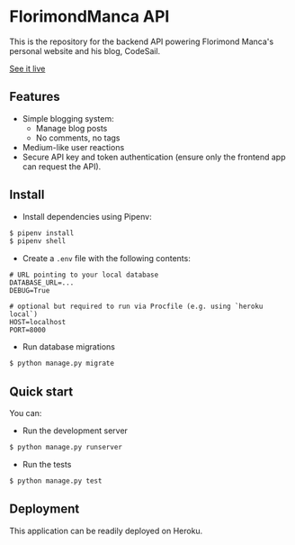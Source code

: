 # FlorimondManca API

This is the repository for the backend API powering Florimond Manca's personal website and his blog, CodeSail.

<p class="text-center">
  <a href="#">See it live</a>
</p>

## Features

- Simple blogging system:
  - Manage blog posts
  - No comments, no tags
- Medium-like user reactions
- Secure API key and token authentication (ensure only the frontend app can request the API).

## Install

- Install dependencies using Pipenv:

```bash
$ pipenv install
$ pipenv shell
```

- Create a `.env` file with the following contents:

```text
# URL pointing to your local database
DATABASE_URL=...
DEBUG=True

# optional but required to run via Procfile (e.g. using `heroku local`)
HOST=localhost
PORT=8000
```

- Run database migrations

```bash
$ python manage.py migrate
```

## Quick start

You can:

- Run the development server

```bash
$ python manage.py runserver
```

- Run the tests

```bash
$ python manage.py test
```

## Deployment

This application can be readily deployed on Heroku.
